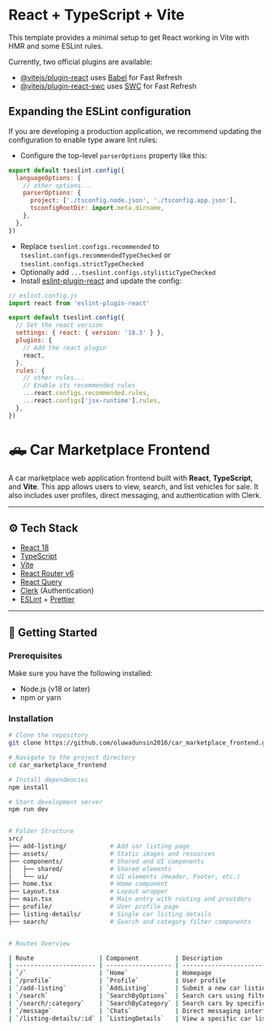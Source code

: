 # React + TypeScript + Vite

This template provides a minimal setup to get React working in Vite with HMR and some ESLint rules.

Currently, two official plugins are available:

- [@vitejs/plugin-react](https://github.com/vitejs/vite-plugin-react/blob/main/packages/plugin-react/README.md) uses [Babel](https://babeljs.io/) for Fast Refresh
- [@vitejs/plugin-react-swc](https://github.com/vitejs/vite-plugin-react-swc) uses [SWC](https://swc.rs/) for Fast Refresh

## Expanding the ESLint configuration

If you are developing a production application, we recommend updating the configuration to enable type aware lint rules:

- Configure the top-level `parserOptions` property like this:

```js
export default tseslint.config({
  languageOptions: {
    // other options...
    parserOptions: {
      project: ['./tsconfig.node.json', './tsconfig.app.json'],
      tsconfigRootDir: import.meta.dirname,
    },
  },
})
```

- Replace `tseslint.configs.recommended` to `tseslint.configs.recommendedTypeChecked` or `tseslint.configs.strictTypeChecked`
- Optionally add `...tseslint.configs.stylisticTypeChecked`
- Install [eslint-plugin-react](https://github.com/jsx-eslint/eslint-plugin-react) and update the config:

```js
// eslint.config.js
import react from 'eslint-plugin-react'

export default tseslint.config({
  // Set the react version
  settings: { react: { version: '18.3' } },
  plugins: {
    // Add the react plugin
    react,
  },
  rules: {
    // other rules...
    // Enable its recommended rules
    ...react.configs.recommended.rules,
    ...react.configs['jsx-runtime'].rules,
  },
})
```

# 🛻 Car Marketplace Frontend

A car marketplace web application frontend built with **React**, **TypeScript**, and **Vite**. This app allows users to view, search, and list vehicles for sale. It also includes user profiles, direct messaging, and authentication with Clerk.

---

## ⚙️ Tech Stack

- [React 18](https://reactjs.org/)
- [TypeScript](https://www.typescriptlang.org/)
- [Vite](https://vitejs.dev/)
- [React Router v6](https://reactrouter.com/en/main)
- [React Query](https://tanstack.com/query/latest)
- [Clerk](https://clerk.com/) (Authentication)
- [ESLint](https://eslint.org/) + [Prettier](https://prettier.io/)

---

## 🚀 Getting Started

### Prerequisites

Make sure you have the following installed:

- Node.js (v18 or later)
- npm or yarn

### Installation

```bash
# Clone the repository
git clone https://github.com/oluwadunsin2016/car_marketplace_frontend.git

# Navigate to the project directory
cd car_marketplace_frontend

# Install dependencies
npm install

# Start development server
npm run dev


# Folder Structure
src/
├── add-listing/            # Add car listing page
├── assets/                 # Static images and resources
├── components/             # Shared and UI components
│   ├── shared/             # Shared elements
│   └── ui/                 # UI elements (Header, Footer, etc.)
├── home.tsx                # Home component
├── Layout.tsx              # Layout wrapper
├── main.tsx                # Main entry with routing and providers
├── profile/                # User profile page
├── listing-details/        # Single car listing details
├── search/                 # Search and category filter components


# Routes Overview

| Route                  | Component          | Description                      |
| ---------------------- | ------------------ | -------------------------------- |
| `/`                    | `Home`             | Homepage                         |
| `/profile`             | `Profile`          | User profile                     |
| `/add-listing`         | `AddListing`       | Submit a new car listing         |
| `/search`              | `SearchByOptions`  | Search cars using filter options |
| `/search/:category`    | `SearchByCategory` | Search cars by specific category |
| `/message`             | `Chats`            | Direct messaging interface       |
| `/listing-details/:id` | `ListingDetails`   | View a specific car listing      |
